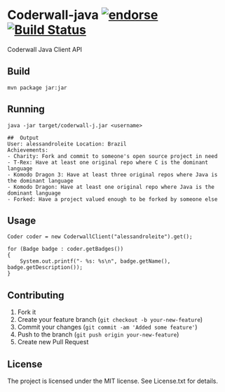 # Coderwall-java [![endorse](http://api.coderwall.com/alessandroleite/endorsecount.png)](http://coderwall.com/alessandroleite) [![Build Status](https://secure.travis-ci.org/alessandroleite/coderwall-java.png)](http://travis-ci.org/alessandroleite/coderwall-java)

Coderwall Java Client API

## Build

```
mvn package jar:jar
```

## Running
```
java -jar target/coderwall-j.jar <username>

##	Output
User: alessandroleite Location: Brazil 
Achievements:
- Charity: Fork and commit to someone's open source project in need
- T-Rex: Have at least one original repo where C is the dominant language
- Komodo Dragon 3: Have at least three original repos where Java is the dominant language
- Komodo Dragon: Have at least one original repo where Java is the dominant language
- Forked: Have a project valued enough to be forked by someone else

```

## Usage

```
Coder coder = new CoderwallClient("alessandroleite").get();

for (Badge badge : coder.getBadges()) 
{
	System.out.printf("- %s: %s\n", badge.getName(), badge.getDescription());
}

```

## Contributing

1. Fork it
2. Create your feature branch (`git checkout -b your-new-feature`)
3. Commit your changes (`git commit -am 'Added some feature'`)
4. Push to the branch (`git push origin your-new-feature`)
5. Create new Pull Request

## License 

The project is licensed under the MIT license. 
See License.txt for details.